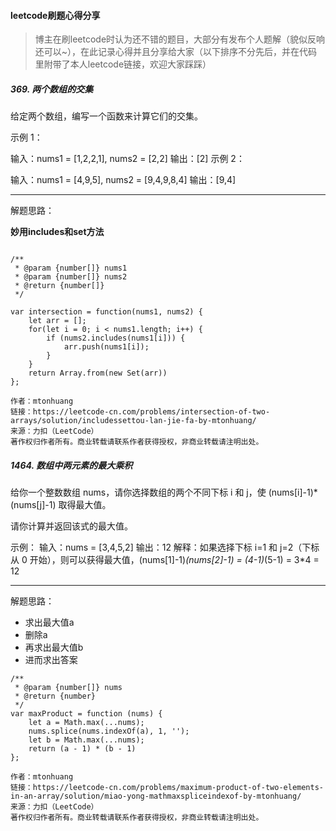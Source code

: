 #### leetcode刷题心得分享
> 博主在刷leetcode时认为还不错的题目，大部分有发布个人题解（貌似反响还可以~），在此记录心得并且分享给大家（以下排序不分先后，并在代码里附带了本人leetcode链接，欢迎大家踩踩）

##### 369. 两个数组的交集

给定两个数组，编写一个函数来计算它们的交集。

示例 1：

输入：nums1 = [1,2,2,1], nums2 = [2,2]
输出：[2]
示例 2：

输入：nums1 = [4,9,5], nums2 = [9,4,9,8,4]
输出：[9,4]

---

解题思路：

**妙用includes和set方法**

```JS

/**
 * @param {number[]} nums1
 * @param {number[]} nums2
 * @return {number[]}
 */

var intersection = function(nums1, nums2) {
    let arr = [];
    for(let i = 0; i < nums1.length; i++) {
        if (nums2.includes(nums1[i])) {
            arr.push(nums1[i]);
        }
    }
    return Array.from(new Set(arr))
};

作者：mtonhuang
链接：https://leetcode-cn.com/problems/intersection-of-two-arrays/solution/includessettou-lan-jie-fa-by-mtonhuang/
来源：力扣（LeetCode）
著作权归作者所有。商业转载请联系作者获得授权，非商业转载请注明出处。
```

##### 1464. 数组中两元素的最大乘积

给你一个整数数组 nums，请你选择数组的两个不同下标 i 和 j，使 (nums[i]-1)*(nums[j]-1) 取得最大值。

请你计算并返回该式的最大值。

示例：
输入：nums = [3,4,5,2]
输出：12 
解释：如果选择下标 i=1 和 j=2（下标从 0 开始），则可以获得最大值，(nums[1]-1)*(nums[2]-1) = (4-1)*(5-1) = 3*4 = 12 

---

解题思路：
- 求出最大值a
- 删除a
- 再求出最大值b
- 进而求出答案

```JS
/**
 * @param {number[]} nums
 * @return {number}
 */
var maxProduct = function (nums) {
    let a = Math.max(...nums);
    nums.splice(nums.indexOf(a), 1, '');
    let b = Math.max(...nums);
    return (a - 1) * (b - 1)
};

作者：mtonhuang
链接：https://leetcode-cn.com/problems/maximum-product-of-two-elements-in-an-array/solution/miao-yong-mathmaxspliceindexof-by-mtonhuang/
来源：力扣（LeetCode）
著作权归作者所有。商业转载请联系作者获得授权，非商业转载请注明出处。
```